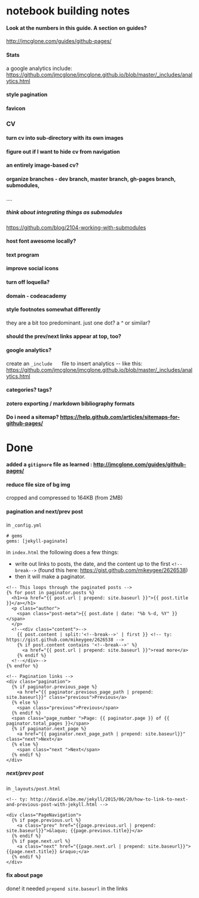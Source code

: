 # notebook building notes

#### Look at the numbers in this guide. A section on guides?
http://jmcglone.com/guides/github-pages/

#### Stats
a google analytics include: https://github.com/jmcglone/jmcglone.github.io/blob/master/_includes/analytics.html

#### style pagination

#### favicon

### CV

#### turn cv into sub-directory with its own images

#### figure out if I want to hide cv from navigation

#### an entirely image-based cv?

#### organize branches - dev branch, master branch, gh-pages branch, submodules, 
....
##### think about integrating things as submodules
https://github.com/blog/2104-working-with-submodules

#### host font awesome locally?

#### text program

#### improve social icons

#### turn off loquella?

#### domain - codeacademy

#### style footnotes somewhat differently

they are a bit too predominant. just one dot? a ^ or similar?

#### should the prev/next links appear at top, too?

#### google analytics?

create an ```_include	``` file to insert analytics -- like this: https://github.com/jmcglone/jmcglone.github.io/blob/master/_includes/analytics.html

#### categories? tags?

#### zotero exporting / markdown bibliography formats

#### Do i need a sitemap? https://help.github.com/articles/sitemaps-for-github-pages/



# Done

#### added a ```gitignore``` file as learned : http://jmcglone.com/guides/github-pages/

#### reduce file size of bg img
cropped and compressed to 164KB (from 2MB)

#### pagination and next/prev post

in ```_config.yml```

```
# gems
gems: [jekyll-paginate]
```

in ```index.html``` the following does a few things:

* write out links to posts, the date, and the content up to the first ```<!--break-->``` (found this here: https://gist.github.com/mikeygee/2626538)
* then it will make a paginator.

```
<!-- This loops through the paginated posts -->
{% for post in paginator.posts %}
  <h1><a href="{{ post.url | prepend: site.baseurl }}">{{ post.title }}</a></h1>
  <p class="author">
    <span class="post-meta">{{ post.date | date: "%b %-d, %Y" }}</span>
  </p>
  <!--<div class="content">-->
    {{ post.content | split:'<!--break-->' | first }} <!-- ty: https://gist.github.com/mikeygee/2626538 -->
   	{% if post.content contains '<!--break-->' %}
      <a href="{{ post.url | prepend: site.baseurl }}">read more</a>
   	{% endif %}
  <!--</div>-->
{% endfor %}

<!-- Pagination links -->
<div class="pagination">
  {% if paginator.previous_page %}
    <a href="{{ paginator.previous_page_path | prepend: site.baseurl}}" class="previous">Previous</a>
  {% else %}
    <span class="previous">Previous</span>
  {% endif %}
  <span class="page_number ">Page: {{ paginator.page }} of {{ paginator.total_pages }}</span>
  {% if paginator.next_page %}
    <a href="{{ paginator.next_page_path | prepend: site.baseurl}}" class="next">Next</a>
  {% else %}
    <span class="next ">Next</span>
  {% endif %}
</div>
```

##### next/prev post
in ```_layouts/post.html```

```
<!-- ty: http://david.elbe.me/jekyll/2015/06/20/how-to-link-to-next-and-previous-post-with-jekyll.html -->

<div class="PageNavigation">
  {% if page.previous.url %}
    <a class="prev" href="{{page.previous.url | prepend: site.baseurl}}">&laquo; {{page.previous.title}}</a>
  {% endif %}
  {% if page.next.url %}
    <a class="next" href="{{page.next.url | prepend: site.baseurl}}">{{page.next.title}} &raquo;</a>
  {% endif %}
</div>

```

#### fix about page
done! it needed ```prepend site.baseurl``` in the links